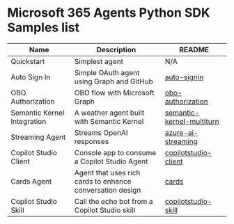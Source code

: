 # Microsoft 365 Agents Python SDK Samples list

|Name|Description|README|
|----|----|----|
|Quickstart|Simplest agent|N/A|
|Auto Sign In|Simple OAuth agent using Graph and GitHub|[auto-signin](auto-signin/README.md)|
|OBO Authorization|OBO flow with Microsoft Graph|[obo-authorization](obo-authorization/README.md)|
|Semantic Kernel Integration|A weather agent built with Semantic Kernel|[semantic-kernel-multiturn](semantic-kernel-multiturn/README.md)|
|Streaming Agent|Streams OpenAI responses|[azure-ai-streaming](azure-ai-streaming/README.md)|
|Copilot Studio Client|Console app to consume a Copilot Studio Agent|[copilotstudio-client](copilotstudio-client/README.md)|
|Cards Agent|Agent that uses rich cards to enhance conversation design |[cards](cards/README.md)|
|Copilot Studio Skill|Call the echo bot from a Copilot Studio skill |[copilotstudio-skill](copilotstudio-skill/README.md)|